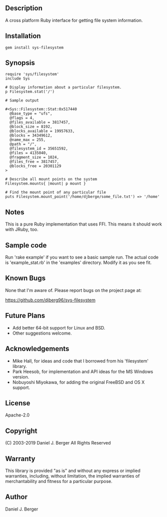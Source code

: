 ## Description

A cross platform Ruby interface for getting file system information.

## Installation

`gem install sys-filesystem`

## Synopsis

```
require 'sys/filesystem'
include Sys
   
# Display information about a particular filesystem.
p Filesystem.stat('/')

# Sample output

#<Sys::Filesystem::Stat:0x517440
  @base_type = "ufs",
  @flags = 4,
  @files_available = 3817457,
  @block_size = 8192,
  @blocks_available = 19957633,
  @blocks = 34349612,
  @name_max = 255,
  @path = "/",
  @filesystem_id = 35651592,
  @files = 4135040,
  @fragment_size = 1024,
  @files_free = 3817457,
  @blocks_free = 20301129
>
   
# Describe all mount points on the system
Filesystem.mounts{ |mount| p mount }
   
# Find the mount point of any particular file
puts Filesystem.mount_point('/home/djberge/some_file.txt') => '/home'
```

## Notes

This is a pure Ruby implementation that uses FFI. This means it should work
with JRuby, too.

## Sample code

Run 'rake example' if you want to see a basic sample run. The actual code
is 'example_stat.rb' in the 'examples' directory. Modify it as you see fit.

## Known Bugs

None that I'm aware of. Please report bugs on the project page at:

  https://github.com/djberg96/sys-filesystem

## Future Plans

* Add better 64-bit support for Linux and BSD.
* Other suggestions welcome.

## Acknowledgements

* Mike Hall, for ideas and code that I borrowed from his 'filesystem' library.
* Park Heesob, for implementation and API ideas for the MS Windows version.
* Nobuyoshi Miyokawa, for adding the original FreeBSD and OS X support.
   
## License

Apache-2.0

## Copyright

(C) 2003-2019 Daniel J. Berger
All Rights Reserved

## Warranty

This library is provided "as is" and without any express or
implied warranties, including, without limitation, the implied
warranties of merchantability and fitness for a particular purpose.

## Author

Daniel J. Berger
